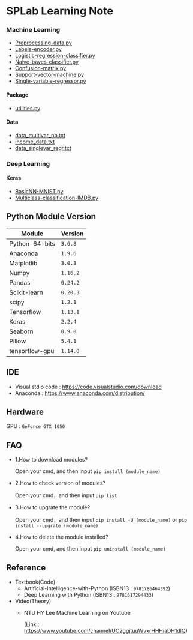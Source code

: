 # SPLab Learning Note
### Machine Learning
* [Preprocessing-data.py](ML/Preprocessing-data.py)
* [Labels-encoder.py](ML/Labels-encoder.py)
* [Logistic-regression-classifier.py](ML/Logistic-regression-classifier.py)
* [Naive-bayes-classifier.py](ML/Naive-bayes-classifier.py)
* [Confusion-matrix.py](ML/Confusion-matrix.py)
* [Support-vector-machine.py](ML/Support-vector-machine.py)
* [Single-variable-regressor.py](ML/Single-variable-regressor.py)
#### Package
* [utilities.py](ML/Package/utilities.py)
#### Data
* [data_multivar_nb.txt](ML/data/data_multivar_nb.txt)
* [income_data.txt](ML/data/income_data.txt)
* [data_singlevar_regr.txt](ML/data/data_singlevar_regr.txt)
### Deep Learning
#### Keras
* [BasicNN-MNIST.py](DL/BasicNN-MNIST.py)
* [Multiclass-classification-IMDB.py](DL/Multiclass-classification-IMDB.py)

## Python Module Version
|Module|Version|
|-|-|
|Python-64-bits|`3.6.8`|
|Anaconda|`1.9.6`|
|Matplotlib|`3.0.3`|
|Numpy|`1.16.2`|
|Pandas|`0.24.2`|
|Scikit-learn|`0.20.3`|
|scipy|`1.2.1`|
|Tensorflow|`1.13.1`|
|Keras|`2.2.4`|
|Seaborn|`0.9.0`|
|Pillow|`5.4.1`|
|tensorflow-gpu|`1.14.0`|

## IDE 
 * Visual stdio code : https://code.visualstudio.com/download
 * Anaconda : https://www.anaconda.com/distribution/

## Hardware
GPU :  `GeForce GTX 1050`

## FAQ 
* 1.How to download modules?

   Open your cmd, and then input `pip install (module_name)`

* 2.How to check version of modules?

   Open your cmd，and then input `pip list`
   
* 3.How to upgrate the module?

   Open your cmd，and then input `pip install -U (module_name)` or `pip install --upgrate (module_name)`
   
* 4.How to delete the module installed?

   Open your cmd, and then input `pip uninstall (module_name)`

## Reference
* Textbook(Code)
  - Artificial-Intelligence-with-Python (ISBN13 : `9781786464392`)
  - Deep Learning with Python (ISBN13 : `9781617294433`)
* Video(Theory)
  - NTU HY Lee Machine Learning on Youtube 
  
    (Link : https://www.youtube.com/channel/UC2ggjtuuWvxrHHHiaDH1dlQ)

